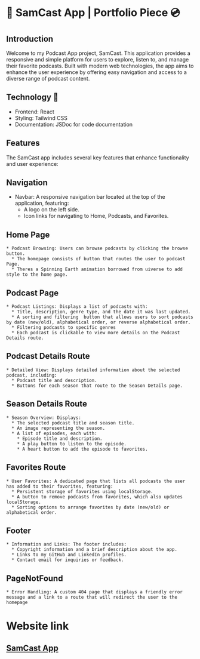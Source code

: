 # 🎵 SamCast App | Portfolio Piece 💿


## Introduction
Welcome to my Podcast App project, SamCast. This application provides a responsive and simple platform for users to explore, listen to, and manage their favorite podcasts. Built with modern web technologies, the app aims to enhance the user experience by offering easy navigation and access to a diverse range of podcast content.

## Technology 🤖
  * Frontend: React
  * Styling: Tailwind CSS
  * Documentation: JSDoc for code documentation


## Features
The SamCast app includes several key features that enhance functionality and user experience:

## Navigation
   * Navbar: A responsive navigation bar located at the top of the application, featuring:
     * A logo on the left side.
     * Icon links for navigating to Home, Podcasts, and Favorites.


## Home Page
    * Podcast Browsing: Users can browse podcasts by clicking the browse button.
      * The homepage consists of button that routes the user to podcast Page.
      * Theres a Spinning Earth animation borrowed from uiverse to add style to the home page.


## Podcast Page
    * Podcast Listings: Displays a list of podcasts with:
      * Title, description, genre type, and the date it was last updated.
      * A sorting and filtering  button that allows users to sort podcasts by date (new/old), alphabetical order, or reverse alphabetical order.
      * Filtering podcasts to specific genres
      * Each podcast is clickable to view more details on the Podcast Details route.



## Podcast Details Route
    * Detailed View: Displays detailed information about the selected podcast, including:
      * Podcast title and description.
      * Buttons for each season that route to the Season Details page.


## Season Details Route
    * Season Overview: Displays:
      * The selected podcast title and season title.
      * An image representing the season.
      * A list of episodes, each with:
        * Episode title and description.
        * A play button to listen to the episode.
        * A heart button to add the episode to favorites.


## Favorites Route
    * User Favorites: A dedicated page that lists all podcasts the user has added to their favorites, featuring:
      * Persistent storage of favorites using localStorage.
      * A button to remove podcasts from favorites, which also updates localStorage.
      * Sorting options to arrange favorites by date (new/old) or alphabetical order.



## Footer
    * Information and Links: The footer includes:
      * Copyright information and a brief description about the app.
      * Links to my GitHub and LinkedIn profiles.
      * Contact email for inquiries or feedback.


## PageNotFound
    * Error Handling: A custom 404 page that displays a friendly error message and a link to a route that will redirect the user to the homepage


# Website link
## [SamCast App](https://grand-piroshki-cb5b30.netlify.app/)
